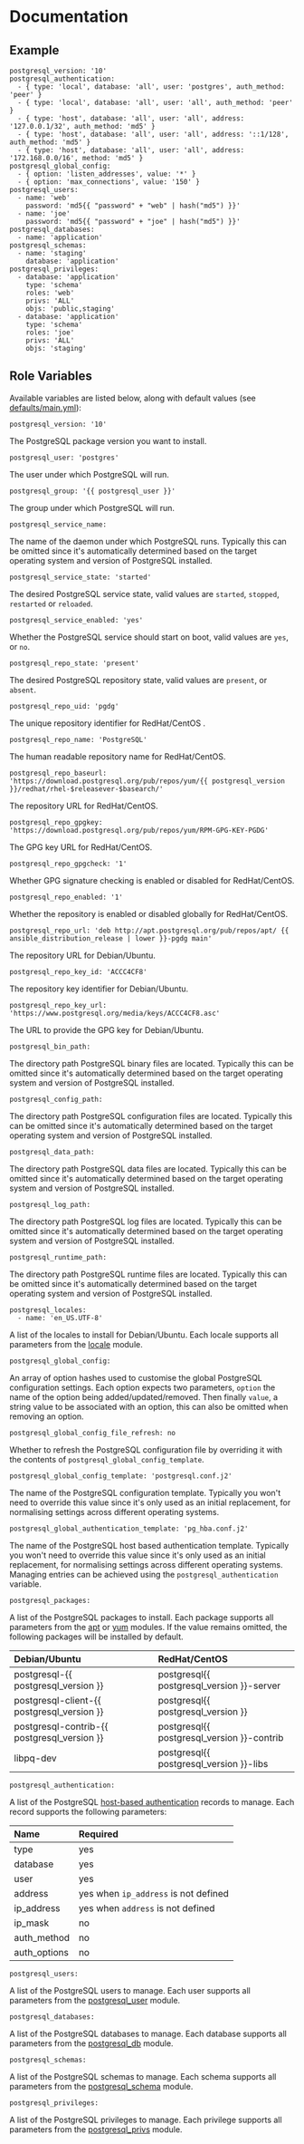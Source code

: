 # Documentation

## Example

```
postgresql_version: '10'
postgresql_authentication:
  - { type: 'local', database: 'all', user: 'postgres', auth_method: 'peer' }
  - { type: 'local', database: 'all', user: 'all', auth_method: 'peer' }
  - { type: 'host', database: 'all', user: 'all', address: '127.0.0.1/32', auth_method: 'md5' }
  - { type: 'host', database: 'all', user: 'all', address: '::1/128', auth_method: 'md5' }
  - { type: 'host', database: 'all', user: 'all', address: '172.168.0.0/16', method: 'md5' }
postgresql_global_config:
  - { option: 'listen_addresses', value: '*' }
  - { option: 'max_connections', value: '150' }
postgresql_users:
  - name: 'web'
    password: 'md5{{ "password" + "web" | hash("md5") }}'
  - name: 'joe'
    password: 'md5{{ "password" + "joe" | hash("md5") }}'
postgresql_databases:
  - name: 'application'
postgresql_schemas:
  - name: 'staging'
    database: 'application'
postgresql_privileges:
  - database: 'application'
    type: 'schema'
    roles: 'web'
    privs: 'ALL'
    objs: 'public,staging'
  - database: 'application'
    type: 'schema'
    roles: 'joe'
    privs: 'ALL'
    objs: 'staging'
```

## Role Variables

Available variables are listed below, along with default values (see [defaults/main.yml](/defaults/main.yml)):

```
postgresql_version: '10'
```

The PostgreSQL package version you want to install.

```
postgresql_user: 'postgres'
```

The user under which PostgreSQL will run.

```
postgresql_group: '{{ postgresql_user }}'
```

The group under which PostgreSQL will run.

```
postgresql_service_name:
```

The name of the daemon under which PostgreSQL runs. Typically this can be omitted since it's automatically determined
based on the target operating system and version of PostgreSQL installed.

```
postgresql_service_state: 'started'
```

The desired PostgreSQL service state, valid values are `started`, `stopped`, `restarted` or `reloaded`.

```
postgresql_service_enabled: 'yes'
```

Whether the PostgreSQL service should start on boot, valid values are `yes`, or `no`.

```
postgresql_repo_state: 'present'
```

The desired PostgreSQL repository state, valid values are `present`, or `absent`.

```
postgresql_repo_uid: 'pgdg'
```

The unique repository identifier for RedHat/CentOS .

```
postgresql_repo_name: 'PostgreSQL'
```

The human readable repository name for RedHat/CentOS.

```
postgresql_repo_baseurl: 'https://download.postgresql.org/pub/repos/yum/{{ postgresql_version }}/redhat/rhel-$releasever-$basearch/'
```

The repository URL for RedHat/CentOS.

```
postgresql_repo_gpgkey: 'https://download.postgresql.org/pub/repos/yum/RPM-GPG-KEY-PGDG'
```

The GPG key URL for RedHat/CentOS.

```
postgresql_repo_gpgcheck: '1'
```

Whether GPG signature checking is enabled or disabled for RedHat/CentOS.

```
postgresql_repo_enabled: '1'
```

Whether the repository is enabled or disabled globally for RedHat/CentOS.

```
postgresql_repo_url: 'deb http://apt.postgresql.org/pub/repos/apt/ {{ ansible_distribution_release | lower }}-pgdg main'
```

The repository URL for Debian/Ubuntu.

```
postgresql_repo_key_id: 'ACCC4CF8'
```

The repository key identifier for Debian/Ubuntu.

```
postgresql_repo_key_url: 'https://www.postgresql.org/media/keys/ACCC4CF8.asc'
```

The URL to provide the GPG key for Debian/Ubuntu.

```
postgresql_bin_path:
```

The directory path PostgreSQL binary files are located. Typically this can be omitted since it's automatically determined
based on the target operating system and version of PostgreSQL installed.

```
postgresql_config_path:
```

The directory path PostgreSQL configuration files are located. Typically this can be omitted since it's automatically determined
based on the target operating system and version of PostgreSQL installed.

```
postgresql_data_path:
```

The directory path PostgreSQL data files are located. Typically this can be omitted since it's automatically determined
based on the target operating system and version of PostgreSQL installed.

```
postgresql_log_path:
```

The directory path PostgreSQL log files are located. Typically this can be omitted since it's automatically determined
based on the target operating system and version of PostgreSQL installed.

```
postgresql_runtime_path:
```

The directory path PostgreSQL runtime files are located. Typically this can be omitted since it's automatically determined
based on the target operating system and version of PostgreSQL installed.

```
postgresql_locales:
  - name: 'en_US.UTF-8'
```

A list of the locales to install for Debian/Ubuntu. Each locale supports all parameters from the
[locale](http://docs.ansible.com/ansible/latest/locale_gen_module.html) module.

```
postgresql_global_config:
```

An array of option hashes used to customise the global PostgreSQL configuration settings. Each option expects two
parameters, `option` the name of the option being added/updated/removed. Then finally `value`, a string value to be
associated with an option, this can also be omitted when removing an option.

```
postgresql_global_config_file_refresh: no
```

Whether to refresh the PostgreSQL configuration file by overriding it with the contents of `postgresql_global_config_template`.

```
postgresql_global_config_template: 'postgresql.conf.j2'
```

The name of the PostgreSQL configuration template. Typically you won't need to override this value since it's only used
as an initial replacement, for normalising settings across different operating systems.

```
postgresql_global_authentication_template: 'pg_hba.conf.j2'
```

The name of the PostgreSQL host based authentication template. Typically you won't need to override this value since
it's only used as an initial replacement, for normalising settings across different operating systems. Managing entries
can be achieved using the `postgresql_authentication` variable.

```
postgresql_packages:
```

A list of the PostgreSQL packages to install. Each package supports all parameters from the
[apt](http://docs.ansible.com/ansible/apt_module.html) or [yum](http://docs.ansible.com/ansible/yum_module.html) modules.
If the value remains omitted, the following packages will be installed by default.

| Debian/Ubuntu                               | RedHat/CentOS                              |
| :------------------------------------------ | :----------------------------------------- |
| postgresql-{{ postgresql_version }}         | postgresql{{ postgresql_version }}-server  |
| postgresql-client-{{ postgresql_version }}  | postgresql{{ postgresql_version }}         |
| postgresql-contrib-{{ postgresql_version }} | postgresql{{ postgresql_version }}-contrib |
| libpq-dev                                   | postgresql{{ postgresql_version }}-libs    |

```
postgresql_authentication:
```

A list of the PostgreSQL [host-based authentication](https://www.postgresql.org/docs/current/static/auth-pg-hba-conf.html) 
records to manage. Each record supports the following parameters:

| Name         | Required                             |
| :----------- | :----------------------------------- |
| type         | yes                                  |
| database     | yes                                  |
| user         | yes                                  |
| address      | yes when `ip_address` is not defined |
| ip_address   | yes when `address` is not defined    |
| ip_mask      | no                                   |
| auth_method  | no                                   |
| auth_options | no                                   |

```
postgresql_users:
```

A list of the PostgreSQL users to manage. Each user supports all parameters from the
[postgresql_user](http://docs.ansible.com/ansible/latest/postgresql_user_module.html) module.

```
postgresql_databases:
```

A list of the PostgreSQL databases to manage. Each database supports all parameters from the
[postgresql_db](http://docs.ansible.com/ansible/latest/postgresql_db_module.html) module.

```
postgresql_schemas:
```

A list of the PostgreSQL schemas to manage. Each schema supports all parameters from the
[postgresql_schema](http://docs.ansible.com/ansible/latest/postgresql_schema_module.html) module.

```
postgresql_privileges:
```

A list of the PostgreSQL privileges to manage. Each privilege supports all parameters from the
[postgresql_privs](http://docs.ansible.com/ansible/latest/postgresql_privs_module.html) module.